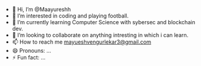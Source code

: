 - 👋 Hi, I’m @Maayureshh
- 👀 I’m interested in coding and playing football.
- 🌱 I’m currently learning Computer Science with sybersec and blockchain dev.
- 💞️ I’m looking to collaborate on anything intresting in which i can learn.
- 📫 How to reach me mayueshvengurlekar3@gmail.com
- 😄 Pronouns: ...
- ⚡ Fun fact: ...

<!---
Maayureshh/Maayureshh is a ✨ special ✨ repository because its `README.md` (this file) appears on your GitHub profile.
You can click the Preview link to take a look at your changes.
--->
